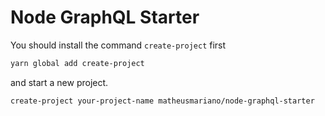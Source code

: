 # Node GraphQL Starter

You should install the command `create-project` first

``` sh
yarn global add create-project
```

and start a new project.

``` sh
create-project your-project-name matheusmariano/node-graphql-starter
```
